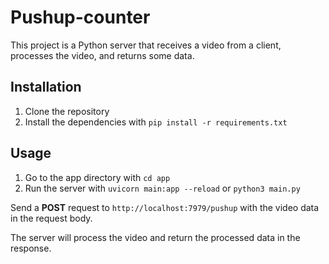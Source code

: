 # Pushup-counter

This project is a Python server that receives a video from a client, processes the video, and returns some data.

## Installation

1. Clone the repository
2. Install the dependencies with `pip install -r requirements.txt`

## Usage
1. Go to the app directory with `cd app`
2. Run the server with `uvicorn main:app --reload` or `python3 main.py`

Send a **POST** request to `http://localhost:7979/pushup` with the video data in the request body. 

The server will process the video and return the processed data in the response.

